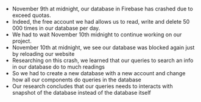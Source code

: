 - November 9th at midnight, our database in Firebase has crashed due to exceed quotas. 
- Indeed, the free account we had allows us to read, write and delete 50 000 times in our database per day. 
- We had to wait November 10th midnight to continue working on our project. 
- November 10th at midnight, we see our database was blocked again just by reloading our website
- Researching on this crash, we learned that our queries to search an info in our database do to much readings 
- So we had to create a new database with a new account and change how all our components do queries in the database
- Our research concludes that our queries needs to interacts with snapshot of the database instead of the database itself